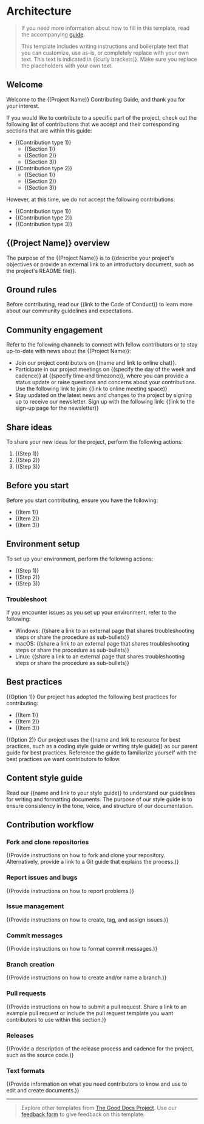 # Architecture

> If you need more information about how to fill in this template, read the
> accompanying [guide](https://gitlab.com/tgdp/templates/-/blob/v1.2.0/contributing-guide/guide_contributing-guide.md).
>
> This template includes writing instructions and boilerplate text that you can customize, use as-is, or completely
> replace with your own text. This text is indicated in {(curly brackets)}. Make sure you replace the placeholders with
> your own text.

## Welcome

Welcome to the {(Project Name)} Contributing Guide, and thank you for your interest.

If you would like to contribute to a specific part of the project, check out the following list of contributions that we
accept and their corresponding sections that are within this guide:

* {(Contribution type 1)}
    * {(Section 1)}
    * {(Section 2)}
    * {(Section 3)}
* {(Contribution type 2)}
    * {(Section 1)}
    * {(Section 2)}
    * {(Section 3)}

However, at this time, we do not accept the following contributions:

* {(Contribution type 1)}
* {(Contribution type 2)}
* {(Contribution type 3)}

## {(Project Name)} overview

The purpose of the {(Project Name)} is to {(describe your project's objectives or provide an external link to an
introductory document, such as the project's README file)}.

## Ground rules

Before contributing, read our {(link to the Code of Conduct)} to learn more about our community guidelines and
expectations.

## Community engagement

Refer to the following channels to connect with fellow contributors or to stay up-to-date with news about the {(Project
Name)}:

* Join our project contributors on {(name and link to online chat)}.
* Participate in our project meetings on {(specify the day of the week and cadence)} at {(specify time and timezone)},
  where you can provide a status update or raise questions and concerns about your contributions. Use the following link
  to join: {(link to online meeting space)}
* Stay updated on the latest news and changes to the project by signing up to receive our newsletter. Sign up with the
  following link: {(link to the sign-up page for the newsletter)}

## Share ideas

To share your new ideas for the project, perform the following actions:

1. {(Step 1)}
2. {(Step 2)}
3. {(Step 3)}

## Before you start

Before you start contributing, ensure you have the following:

* {(Item 1)}
* {(Item 2)}
* {(Item 3)}

## Environment setup

To set up your environment, perform the following actions:

* {(Step 1)}
* {(Step 2)}
* {(Step 3)}

### Troubleshoot

If you encounter issues as you set up your environment, refer to the following:

* Windows: {(share a link to an external page that shares troubleshooting steps or share the procedure as sub-bullets)}
* macOS: {(share a link to an external page that shares troubleshooting steps or share the procedure as sub-bullets)}
* Linux: {(share a link to an external page that shares troubleshooting steps or share the procedure as sub-bullets)}

## Best practices

{(Option 1)} Our project has adopted the following best practices for contributing:

* {(Item 1)}
* {(Item 2)}
* {(Item 3)}

{(Option 2)} Our project uses the {(name and link to resource for best practices, such as a coding style guide or
writing style guide)} as our parent guide for best practices. Reference the guide to familiarize yourself with the best
practices we want contributors to follow.

## Content style guide

Read our {(name and link to your style guide)} to understand our guidelines for writing and formatting documents. The
purpose of our style guide is to ensure consistency in the tone, voice, and structure of our documentation.

## Contribution workflow

### Fork and clone repositories

{(Provide instructions on how to fork and clone your repository. Alternatively, provide a link to a Git guide that
explains the process.)}

### Report issues and bugs

{(Provide instructions on how to report problems.)}

### Issue management

{(Provide instructions on how to create, tag, and assign issues.)}

### Commit messages

{(Provide instructions on how to format commit messages.)}

### Branch creation

{(Provide instructions on how to create and/or name a branch.)}

### Pull requests

{(Provide instructions on how to submit a pull request. Share a link to an example pull request or include the pull
request template you want contributors to use within this section.)}

### Releases

{(Provide a description of the release process and cadence for the project, such as the source code.)}

### Text formats

{(Provide information on what you need contributors to know and use to edit and create documents.)}

---

> Explore other templates from [The Good Docs Project](https://thegooddocsproject.dev/). Use
> our [feedback form](https://thegooddocsproject.dev/feedback/?template=Contributing%20guide) to give feedback on this
> template.
